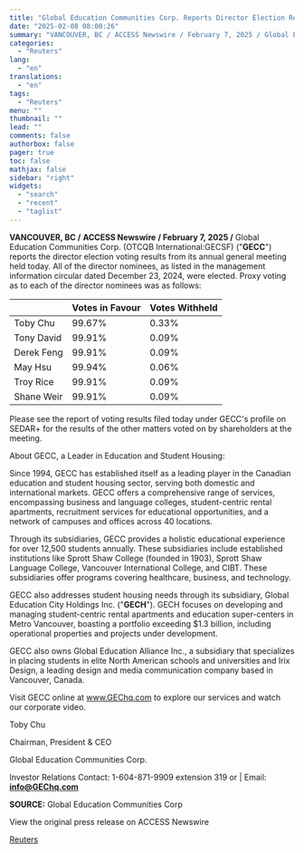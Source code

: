```yaml
---
title: "Global Education Communities Corp. Reports Director Election Results"
date: "2025-02-08 08:00:26"
summary: "VANCOUVER, BC / ACCESS Newswire / February 7, 2025 / Global Education Communities Corp. (OTCQB International:GECSF) (\"GECC\") reports the director election voting results from its annual general meeting held today. All of the director nominees, as listed in the management information circular dated December 23, 2024, were elected. Proxy voting..."
categories:
  - "Reuters"
lang:
  - "en"
translations:
  - "en"
tags:
  - "Reuters"
menu: ""
thumbnail: ""
lead: ""
comments: false
authorbox: false
pager: true
toc: false
mathjax: false
sidebar: "right"
widgets:
  - "search"
  - "recent"
  - "taglist"
---
```


**VANCOUVER, BC /** **ACCESS Newswire** **/ February 7, 2025 /** Global Education Communities Corp. (OTCQB International:GECSF) ("**GECC**") reports the director election voting results from its annual general meeting held today. All of the director nominees, as listed in the management information circular dated December 23, 2024, were elected. Proxy voting as to each of the director nominees was as follows:

|  | Votes in Favour | Votes Withheld |
| --- | --- | --- |
| Toby Chu | 99.67% | 0.33% |
| Tony David | 99.91% | 0.09% |
| Derek Feng | 99.91% | 0.09% |
| May Hsu | 99.94% | 0.06% |
| Troy Rice | 99.91% | 0.09% |
| Shane Weir | 99.91% | 0.09% |

Please see the report of voting results filed today under GECC's profile on SEDAR+ for the results of the other matters voted on by shareholders at the meeting.

About GECC, a Leader in Education and Student Housing:

Since 1994, GECC has established itself as a leading player in the Canadian education and student housing sector, serving both domestic and international markets. GECC offers a comprehensive range of services, encompassing business and language colleges, student-centric rental apartments, recruitment services for educational opportunities, and a network of campuses and offices across 40 locations.

Through its subsidiaries, GECC provides a holistic educational experience for over 12,500 students annually. These subsidiaries include established institutions like Sprott Shaw College (founded in 1903), Sprott Shaw Language College, Vancouver International College, and CIBT. These subsidiaries offer programs covering healthcare, business, and technology.

GECC also addresses student housing needs through its subsidiary, Global Education City Holdings Inc. ("**GECH**"). GECH focuses on developing and managing student-centric rental apartments and education super-centers in Metro Vancouver, boasting a portfolio exceeding $1.3 billion, including operational properties and projects under development.

GECC also owns Global Education Alliance Inc., a subsidiary that specializes in placing students in elite North American schools and universities and Irix Design, a leading design and media communication company based in Vancouver, Canada.

Visit GECC online at www.GEChq.com to explore our services and watch our corporate video.

Toby Chu

Chairman, President & CEO

Global Education Communities Corp.

Investor Relations Contact: 1-604-871-9909 extension 319 or | Email: **info@GEChq.com**

**SOURCE:** Global Education Communities Corp

View the original press release on ACCESS Newswire

[Reuters](https://www.tradingview.com/news/reuters.com,2025-02-07:newsml_ACSKyq45a:0/)
